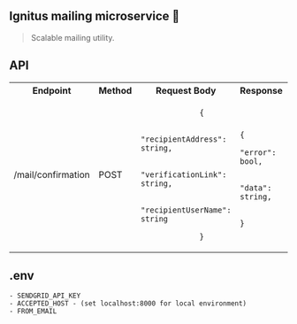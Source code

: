 ## Ignitus mailing microservice 🎯

> Scalable mailing utility.

## API

<table>
    <tr>
        <th>Endpoint</th>
        <th>Method</th>
        <th>Request Body</th>
        <th>Response</th>
        <th>Additional</th>
    </tr>
    <tr>
        <td>/mail/confirmation</td>
        <td>POST</td>
        <td>
            <code>
             {<br/>
                "recipientAddress": string, <br/>
                "verificationLink": string, <br/>
                "recipientUserName": string <br/>
             }
            </code>
        </td>
        <td>
            <code>
            {
                "error": bool, <br/>
                "data": string, <br/>
            }
            </code>
        </td>
        <td>
            Use it to send verification email to user.
            <b>Accepts request only from: <a href="#">ignitusrestapi.herokuapp.com</a> </b>
        </td>
    </tr>
</table>

## .env

```
- SENDGRID_API_KEY
- ACCEPTED_HOST - (set localhost:8000 for local environment)
- FROM_EMAIL
```
